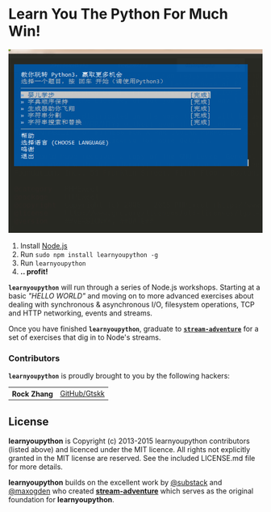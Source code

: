 # Learn You The Python For Much Win!

![Learn You The Python For Much Win!](https://raw.githubusercontent.com/Gtskk/learnyoupython/master/learnyoupython.png)

  1. Install [Node.js](http://nodejs.org/)
  2. Run `sudo npm install learnyoupython -g`
  3. Run `learnyoupython`
  4. **.. profit!**

<b><code>learnyoupython</code></b> will run through a series of Node.js workshops. Starting at a basic *"HELLO WORLD"* and moving on to more advanced exercises about dealing with synchronous & asynchronous I/O, filesystem operations, TCP and HTTP networking, events and streams.

Once you have finished <b><code>learnyoupython</code></b>, graduate to <b><code>[stream-adventure](https://github.com/substack/stream-adventure)</code></b> for a set of exercises that dig in to Node's streams.

### Contributors

<b><code>learnyoupython</code></b> is proudly brought to you by the following hackers:

<table><tbody>
<tr><th align="left">Rock Zhang</th><td><a href="https://github.com/Gtskk">GitHub/Gtskk</a></td></tr>
</tbody></table>

## License

**learnyoupython** is Copyright (c) 2013-2015 learnyoupython contributors (listed above) and licenced under the MIT licence. All rights not explicitly granted in the MIT license are reserved. See the included LICENSE.md file for more details.

**learnyoupython** builds on the excellent work by [@substack](https://github.com/substack) and [@maxogden](https://github.com/maxogden) who created **[stream-adventure](https://github.com/substack/stream-adventure)** which serves as the original foundation for **learnyoupython**.

